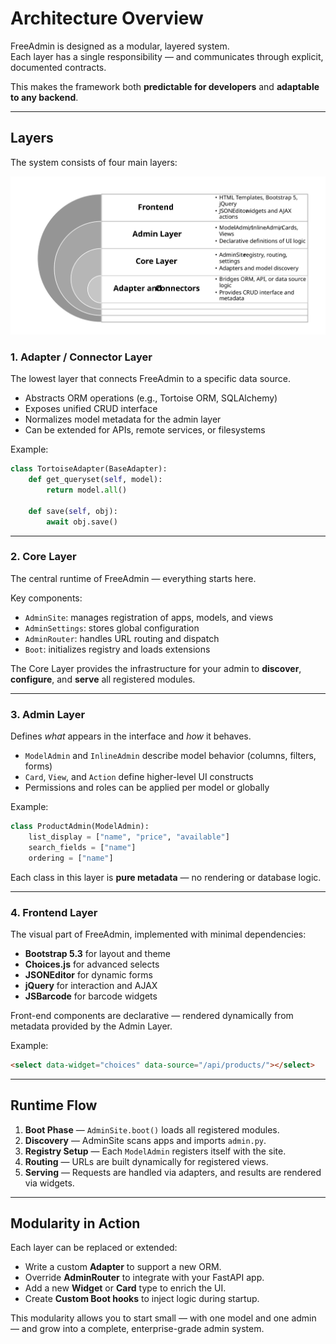 # Architecture Overview

FreeAdmin is designed as a modular, layered system.  
Each layer has a single responsibility — and communicates through explicit, documented contracts.

This makes the framework both **predictable for developers** and **adaptable to any backend**.

---

## Layers

The system consists of four main layers:

![dıagramm](images/img-1.svg)

### 1. **Adapter / Connector Layer**
The lowest layer that connects FreeAdmin to a specific data source.

- Abstracts ORM operations (e.g., Tortoise ORM, SQLAlchemy)
- Exposes unified CRUD interface
- Normalizes model metadata for the admin layer
- Can be extended for APIs, remote services, or filesystems

Example:

```python
class TortoiseAdapter(BaseAdapter):
    def get_queryset(self, model):
        return model.all()

    def save(self, obj):
        await obj.save()
````

---

### 2. **Core Layer**

The central runtime of FreeAdmin — everything starts here.

Key components:

* `AdminSite`: manages registration of apps, models, and views
* `AdminSettings`: stores global configuration
* `AdminRouter`: handles URL routing and dispatch
* `Boot`: initializes registry and loads extensions

The Core Layer provides the infrastructure for your admin to **discover**, **configure**, and **serve** all registered modules.

---

### 3. **Admin Layer**

Defines *what* appears in the interface and *how* it behaves.

* `ModelAdmin` and `InlineAdmin` describe model behavior (columns, filters, forms)
* `Card`, `View`, and `Action` define higher-level UI constructs
* Permissions and roles can be applied per model or globally

Example:

```python
class ProductAdmin(ModelAdmin):
    list_display = ["name", "price", "available"]
    search_fields = ["name"]
    ordering = ["name"]
```

Each class in this layer is **pure metadata** — no rendering or database logic.

---

### 4. **Frontend Layer**

The visual part of FreeAdmin, implemented with minimal dependencies:

* **Bootstrap 5.3** for layout and theme
* **Choices.js** for advanced selects
* **JSONEditor** for dynamic forms
* **jQuery** for interaction and AJAX
* **JSBarcode** for barcode widgets

Front-end components are declarative — rendered dynamically from metadata provided by the Admin Layer.

Example:

```html
<select data-widget="choices" data-source="/api/products/"></select>
```

---

## Runtime Flow

1. **Boot Phase** — `AdminSite.boot()` loads all registered modules.
2. **Discovery** — AdminSite scans apps and imports `admin.py`.
3. **Registry Setup** — Each `ModelAdmin` registers itself with the site.
4. **Routing** — URLs are built dynamically for registered views.
5. **Serving** — Requests are handled via adapters, and results are rendered via widgets.

---

## Modularity in Action

Each layer can be replaced or extended:

* Write a custom **Adapter** to support a new ORM.
* Override **AdminRouter** to integrate with your FastAPI app.
* Add a new **Widget** or **Card** type to enrich the UI.
* Create **Custom Boot hooks** to inject logic during startup.

This modularity allows you to start small — with one model and one admin — and grow into a complete, enterprise-grade admin system.

